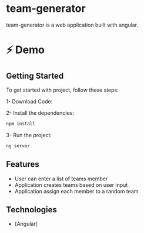 # team-generator
team-generator is a web application built with angular.

<h1>⚡ Demo</h1>

## Getting Started

To get started with project, follow these steps:

1- Download Code:

2- Install the dependencies:
```bash
npm install
```
3- Run the project:
```bash
ng server
```
## Features

- User can enter a list of teams member
- Application creates teams based on user input
- Application assign each member to a random team

## Technologies

- [Angular]
